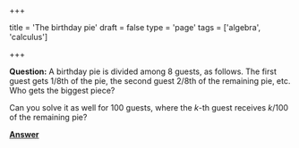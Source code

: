+++

title = 'The birthday pie'
draft = false
type = 'page'
tags = ['algebra', 'calculus']

+++

**Question:** A birthday pie is divided among 8 guests, as follows. The first guest gets 1/8th of the pie, the second guest 2/8th of the remaining pie, etc. Who gets the biggest piece?

Can you solve it as well for 100 guests, where the $k$-th guest receives $k/100$ of the remaining pie?

[**Answer**](/puzzles/birthday_pie_answer/)